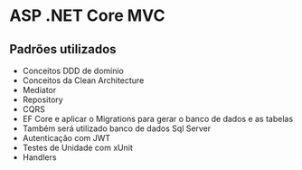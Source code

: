 # ASP .NET Core MVC

## Padrões utilizados

- Conceitos DDD de domínio
- Conceitos da Clean Architecture
- Mediator
- Repository
- CQRS
- EF Core e aplicar o Migrations para gerar o banco de dados e as tabelas
- Também será utilizado banco de dados Sql Server
- Autenticação com JWT
- Testes de Unidade com xUnit
- Handlers
